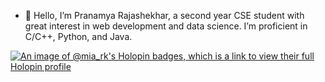 - 👋 Hello, I’m Pranamya Rajashekhar, a second year CSE student with great interest in web development and data science. I’m proficient in C/C++, Python, and Java.

[![An image of @mia_rk's Holopin badges, which is a link to view their full Holopin profile](https://holopin.me/mia_rk)](https://holopin.io/@mia_rk)
<!---
pranamyaRK/pranamyaRK is a ✨ special ✨ repository because its `README.md` (this file) appears on your GitHub profile.
You can click the Preview link to take a look at your changes.
--->
